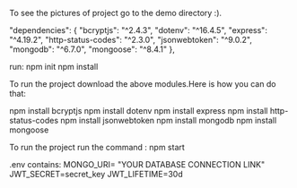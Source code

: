To see the pictures of project go to the demo directory :).
  
  
  "dependencies": {
    "bcryptjs": "^2.4.3",
    "dotenv": "^16.4.5",
    "express": "^4.19.2",
    "http-status-codes": "^2.3.0",
    "jsonwebtoken": "^9.0.2",
    "mongodb": "^6.7.0",
    "mongoose": "^8.4.1"
  },


  run:
  npm init
  npm install
  
  To run the project download the above modules.Here is how you can do that:

  npm install bcryptjs
  npm install dotenv
  npm install express
  npm install http-status-codes
  npm install jsonwebtoken
  npm install mongodb
  npm install mongoose


  To run the project run the command : npm start
  
  .env contains:
MONGO_URI= "YOUR DATABASE CONNECTION LINK"
JWT_SECRET=secret_key
JWT_LIFETIME=30d

